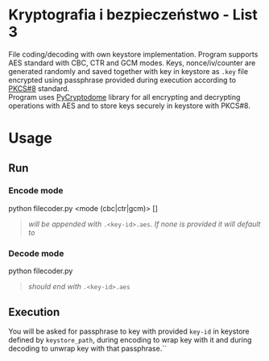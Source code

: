 # Kryptografia i bezpieczeństwo - List 3
File coding/decoding with own keystore implementation. Program supports AES 
standard with CBC, CTR and GCM modes. Keys, nonce/iv/counter are generated randomly and saved together with key in keystore as `.key` file encrypted using passphrase provided during execution according to [PKCS#8](https://www.wikiwand.com/en/PKCS_8) standard.  
Program uses [PyCryptodome](http://pycryptodome.readthedocs.io/en/latest/src/introduction.html) library for all encrypting and decrypting operations with AES and to store keys securely in keystore with PKCS#8.
# Usage

## Run
### Encode mode
python filecoder.py <file-path> <keystore-path> <key-id> <mode (cbc|ctr|gcm)> [<output-path>]
>*<output-path> will be appended with* `.<key-id>.aes`.
>*If none <output-path> is provided it will default to <file-path>*

### Decode mode
python filecoder.py <file-path> <keystore-path> <key-id>
> *<file-path> should end with* `.<key-id>.aes`

## Execution
You will be asked for passphrase to key with provided `key-id` in keystore defined by `keystore_path`, during encoding to wrap key with it and during decoding to unwrap key with that passphrase.``